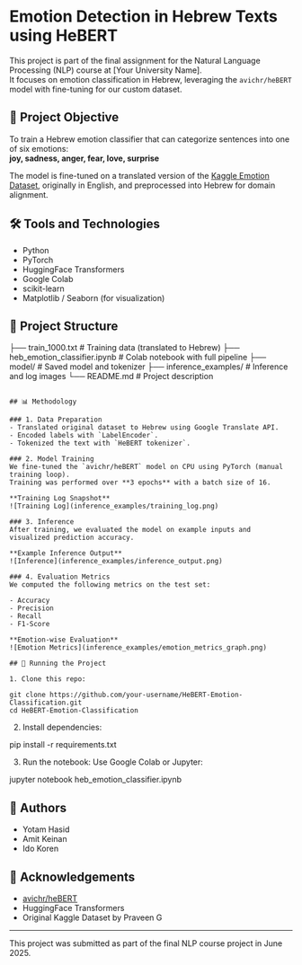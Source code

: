 # Emotion Detection in Hebrew Texts using HeBERT

This project is part of the final assignment for the Natural Language Processing (NLP) course at [Your University Name].  
It focuses on emotion classification in Hebrew, leveraging the `avichr/heBERT` model with fine-tuning for our custom dataset.

## 🎯 Project Objective

To train a Hebrew emotion classifier that can categorize sentences into one of six emotions:  
**joy, sadness, anger, fear, love, surprise**

The model is fine-tuned on a translated version of the [Kaggle Emotion Dataset](https://www.kaggle.com/datasets/praveengovi/emotions), originally in English, and preprocessed into Hebrew for domain alignment.

## 🛠 Tools and Technologies

- Python
- PyTorch
- HuggingFace Transformers
- Google Colab
- scikit-learn
- Matplotlib / Seaborn (for visualization)

## 📁 Project Structure


├── train_1000.txt                # Training data (translated to Hebrew)
├── heb_emotion_classifier.ipynb # Colab notebook with full pipeline
├── model/                       # Saved model and tokenizer
├── inference_examples/          # Inference and log images
└── README.md                    # Project description
```

## 📊 Methodology

### 1. Data Preparation
- Translated original dataset to Hebrew using Google Translate API.
- Encoded labels with `LabelEncoder`.
- Tokenized the text with `HeBERT tokenizer`.

### 2. Model Training
We fine-tuned the `avichr/heBERT` model on CPU using PyTorch (manual training loop).  
Training was performed over **3 epochs** with a batch size of 16.

**Training Log Snapshot**  
![Training Log](inference_examples/training_log.png)

### 3. Inference
After training, we evaluated the model on example inputs and visualized prediction accuracy.

**Example Inference Output**  
![Inference](inference_examples/inference_output.png)

### 4. Evaluation Metrics
We computed the following metrics on the test set:

- Accuracy
- Precision
- Recall
- F1-Score

**Emotion-wise Evaluation**  
![Emotion Metrics](inference_examples/emotion_metrics_graph.png)

## 🚀 Running the Project

1. Clone this repo:

git clone https://github.com/your-username/HeBERT-Emotion-Classification.git
cd HeBERT-Emotion-Classification
```

2. Install dependencies:

pip install -r requirements.txt


3. Run the notebook:
Use Google Colab or Jupyter:

jupyter notebook heb_emotion_classifier.ipynb


## 👥 Authors

- Yotam Hasid  
- Amit Keinan  
- Ido Koren

## 📌 Acknowledgements

- [avichr/heBERT](https://huggingface.co/avichr/heBERT)
- HuggingFace Transformers
- Original Kaggle Dataset by Praveen G

---

This project was submitted as part of the final NLP course project in June 2025.
